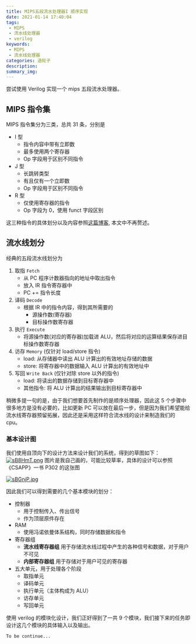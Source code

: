 ```yaml
---
title: MIPS五段流水处理器I 顺序实现
date: 2021-01-14 17:40:04
tags:
 - MIPS
 - 流水线处理器
 - verilog
keywords:
 - MIPS
 - 流水线处理器
categories: 造轮子
description:
summary_img:
---
```


尝试使用 Verilog 实现一个 mips 五段流水处理器。

<!-- more -->

## MIPS 指令集

MIPS 指令集分为三类，总共 31 条，分别是

- I 型
  - 指令内容中带有立即数
  - 最多使用两个寄存器
  - Op 字段用于区别不同指令
- J 型
  - 长跳转类型
  - 有且仅有一个立即数
  - Op 字段用于区别不同指令
- R 型
  - 仅使用寄存器的指令
  - Op 字段为 0，使用 funct 字段区别

这三种指令的具体划分以及内容参照[这篇博客](https://www.jianshu.com/p/ac2c9e7b1d8f), 本文中不再赘述。

## 流水线划分

经典的五段流水线划分为

1. 取指 `Fetch`
   - 从 PC 程序计数器指向的地址中取出指令
   - 放入 IR 指令寄存器中
   - PC += 指令长度
2. 译码 `Decode`
   - 根据 IR 中的指令内容，得到其所需要的
     - 源操作数(寄存器)
     - 目标操作数寄存器
3. 执行 `Execute`
   - 将源操作数(对应的寄存器)加载进 ALU，然后将对应的运算结果保存进目标操作数寄存器
4. 访存 `Memory` (仅针对 load/store 指令)
   - load: 从存储器中读出 ALU 计算出的有效地址存储的数据
   - store: 将寄存器中的数据输入 ALU 计算出的有效地址中
5. 写回 `Write Back` (仅针对除 store 以外的指令)
   - load: 将读出的数据存储到目标寄存器中
   - 其他指令: 将 ALU 计算出的结果输出到目标寄存器中

稍微多提一句的是，由于我们想要首先制作的是顺序处理器，因此这 5 个步骤中很多地方是没有必要的，比如更新 PC 可以放在最后一步，但是因为我们希望能给流水线寄存器预留拓展，因此还是采用这样符合流水线的设计来制造我们的 cpu。

### 基本设计图

我们使用自顶向下的设计方法来设计我们的系统，得到的草图如下：
[![sB8HmT.png](https://s3.ax1x.com/2021/01/16/sB8HmT.png)](https://imgchr.com/i/sB8HmT)
图片是我自己画的，可能比较草率，具体的设计可以参照《CSAPP》一书 P302 的这张图

[![sBGnjP.jpg](https://s3.ax1x.com/2021/01/16/sBGnjP.jpg)](https://imgchr.com/i/sBGnjP)

因此我们可以得到需要的几个基本模块的划分：

- 控制器
  - 用于控制传入、传出信号
  - 作为顶层原件存在
- RAM
  - 使用冯诺依曼体系结构，同时存储数据和指令
- 寄存器组
  - **流水线寄存器组** 用于存储流水线过程中产生的各种信号和数据，对于用户不可见
  - **内部寄存器组** 用于存储对于用户可见的寄存器
- 五大单元，用于处理各个阶段
  - 取指单元
  - 译码单元
  - 执行单元（主体构成为 ALU）
  - 访存单元
  - 写回单元

使用 verilog 的模块化设计，我们正好得到了一共 9 个模块，我们接下来的任务即设计这几个模块的具体输入以及输出。

`To be continue...`

